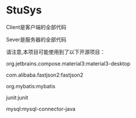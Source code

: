 # StuSys

Client是客户端的全部代码

Sever是服务器的全部代码

请注意,本项目可能使用到了以下开源项目：

org.jetbrains.compose.material3:material3-desktop

com.alibaba.fastjson2:fastjson2

org.mybatis:mybatis

junit:junit

mysql:mysql-connector-java